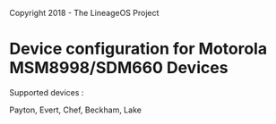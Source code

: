 Copyright 2018 - The LineageOS Project

Device configuration for Motorola MSM8998/SDM660 Devices
========================================================

Supported devices :

Payton, Evert, Chef, Beckham, Lake
